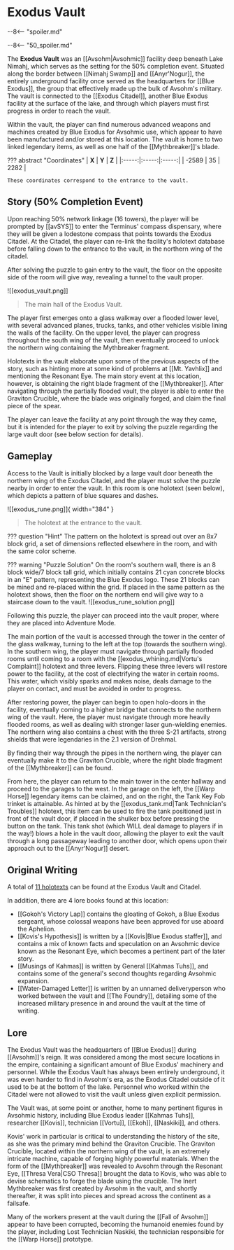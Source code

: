 # Exodus Vault

--8<-- "spoiler.md"

--8<-- "50_spoiler.md"

The **Exodus Vault** was an [[Avsohm|Avsohmic]] facility deep beneath Lake Nimahj, which serves as the setting for the 50% completion event. Situated along the border between [[Nimahj Swamp]] and [[Anyr'Nogur]], the entirely underground facility once served as the headquarters for [[Blue Exodus]], the group that effectively made up the bulk of Avsohm's military. The vault is connected to the [[Exodus Citadel]], another Blue Exodus facility at the surface of the lake, and through which players must first progress in order to reach the vault. 

Within the vault, the player can find numerous advanced weapons and machines created by Blue Exodus for Avsohmic use, which appear to have been manufactured and/or stored at this location. The vault is home to two linked legendary items, as well as one half of the [[Mythbreaker]]'s blade.

??? abstract "Coordinates"
    | **X** | **Y** | **Z** |
    |:-----:|:-----:|:-----:|
    | -2589 |  35   | 2282  |

    These coordinates correspond to the entrance to the vault.

## Story (50% Completion Event)
Upon reaching 50% network linkage (16 towers), the player will be prompted by [[avSYS]] to enter the Terminus' compass dispensary, where they will be given a lodestone compass that points towards the Exodus Citadel. At the Citadel, the player can re-link the facility's holotext database before falling down to the entrance to the vault, in the northern wing of the citadel.

After solving the puzzle to gain entry to the vault, the floor on the opposite side of the room will give way, revealing a tunnel to the vault proper. 

![[exodus_vault.png]]
> The main hall of the Exodus Vault.

The player first emerges onto a glass walkway over a flooded lower level, with several advanced planes, trucks, tanks, and other vehicles visible lining the walls of the facility. On the upper level, the player can progress throughout the south wing of the vault, then eventually proceed to unlock the northern wing containing the Mythbreaker fragment. 

Holotexts in the vault elaborate upon some of the previous aspects of the story, such as hinting more at some kind of problems at [[Mt. Yavhlix]] and mentioning the Resonant Eye. The main story event at this location, however, is obtaining the right blade fragment of the [[Mythbreaker]]. After navigating through the partially flooded vault, the player is able to enter the Graviton Crucible, where the blade was originally forged, and claim the final piece of the spear.

The player can leave the facility at any point through the way they came, but it is intended for the player to exit by solving the puzzle regarding the large vault door (see below section for details).

## Gameplay
Access to the Vault is initially blocked by a large vault door beneath the northern wing of the Exodus Citadel, and the player must solve the puzzle nearby in order to enter the vault. In this room is one holotext (seen below), which depicts a pattern of blue squares and dashes. 

![[exodus_rune.png]]{ width="384" }
> The holotext at the entrance to the vault.

??? question "Hint"
    The pattern on the holotext is spread out over an 8x7 block grid, a set of dimensions reflected elsewhere in the room, and with the same color scheme.

??? warning "Puzzle Solution"
    On the room's southern wall, there is an 8 block wide/7 block tall grid, which initially contains 21 cyan concrete blocks in an "E" pattern, representing the Blue Exodus logo. These 21 blocks can be mined and re-placed within the grid. If placed in the same pattern as the holotext shows, then the floor on the northern end will give way to a staircase down to the vault.
    ![[exodus_rune_solution.png]]

Following this puzzle, the player can proceed into the vault proper, where they are placed into Adventure Mode.

The main portion of the vault is accessed through the tower in the center of the glass walkway, turning to the left at the top (towards the southern wing). In the southern wing, the player must navigate through partially flooded rooms until coming to a room with the [[exodus_whining.md|Vortu's Complaint]] holotext and three levers. Flipping these three levers will restore power to the facility, at the cost of electrifying the water in certain rooms. This water, which visibly sparks and makes noise, deals damage to the player on contact, and must be avoided in order to progress.

After restoring power, the player can begin to open holo-doors in the facility, eventually coming to a higher bridge that connects to the northern wing of the vault. Here, the player must navigate through more heavily flooded rooms, as well as dealing with stronger laser gun-wielding enemies. The northern wing also contains a chest with the three S-21 artifacts, strong shields that were legendaries in the 2.1 version of Drehmal.

By finding their way through the pipes in the northern wing, the player can eventually make it to the Graviton Crucible, where the right blade fragment of the [[Mythbreaker]] can be found. 

From here, the player can return to the main tower in the center hallway and proceed to the garages to the west. In the garage on the left, the [[Warp Horse]] legendary items can be claimed, and on the right, the Tank Key Fob trinket is attainable. As hinted at by the [[exodus_tank.md|Tank Technician's Troubles]] holotext, this item can be used to fire the tank positioned just in front of the vault door, if placed in the shulker box before pressing the button on the tank. This tank shot (which WILL deal damage to players if in the way!) blows a hole in the vault door, allowing the player to exit the vault through a long passageway leading to another door, which opens upon their approach out to the [[Anyr'Nogur]] desert.

## Original Writing
A total of [11 holotexts](/Story_and_Features/Holotexts/50_Percent_Area/) can be found at the Exodus Vault and Citadel.

In addition, there are 4 lore books found at this location: <br>
- [[Gokoh's Victory Lap]] contains the gloating of Gokoh, a Blue Exodus sergeant, whose colossal weapons have been approved for use aboard the Aphelion. <br>
- [[Kovis's Hypothesis]] is written by a [[Kovis|Blue Exodus staffer]], and contains a mix of known facts and speculation on an Avsohmic device known as the Resonant Eye, which becomes a pertinent part of the later story. <br>
- [[Musings of Kahmas]] is written by General [[Kahmas Tuhs]], and contains some of the general's second thoughts regarding Avsohmic expansion. <br>
- [[Water-Damaged Letter]] is written by an unnamed deliveryperson who worked between the vault and [[The Foundry]], detailing some of the increased military presence in and around the vault at the time of writing.

## Lore
The Exodus Vault was the headquarters of [[Blue Exodus]] during [[Avsohm]]'s reign. It was considered among the most secure locations in the empire, containing a significant amount of Blue Exodus' machinery and personnel. While the Exodus Vault has always been entirely underground, it was even harder to find in Avsohm's era, as the Exodus Citadel outside of it used to be at the bottom of the lake. Personnel who worked within the Citadel were not allowed to visit the vault unless given explicit permission.

The Vault was, at some point or another, home to many pertinent figures in Avsohmic history, including Blue Exodus leader [[Kahmas Tuhs]], researcher [[Kovis]], technician [[Vortu]], [[Ekoh]], [[Naskiki]], and others.

Kovis' work in particular is critical to understanding the history of the site, as she was the primary mind behind the Graviton Crucible. The Graviton Crucible, located within the northern wing of the vault, is an extremely intricate machine, capable of forging highly powerful materials. When the form of the [[Mythbreaker]] was revealed to Avsohm through the Resonant Eye, [[Thresa Vera|CSO Thresa]] brought the data to Kovis, who was able to devise schematics to forge the blade using the crucible. The Inert Mythbreaker was first created by Avsohm in the vault, and shortly thereafter, it was split into pieces and spread across the continent as a failsafe.

Many of the workers present at the vault during the [[Fall of Avsohm]] appear to have been corrupted, becoming the humanoid enemies found by the player, including Lost Technician Naskiki, the technician responsible for the [[Warp Horse]] prototype.

